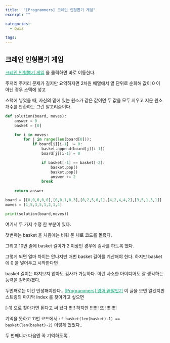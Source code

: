 ```yaml
---
title:  "[Programmers] 크레인 인형뽑기 게임"
excerpt: ""

categories:
  - Quiz

tags:
---
```


## 크레인 인형뽑기 게임

<a href="https://programmers.co.kr/learn/courses/30/lessons/64061" style="color:#0FA678" target="_blank">크레인 인형뽑기 게임</a> 을 클릭하면 바로 이동한다.

주저리 주저리 문제가 길지만 요약하자면 2차원 배열에서 열 단위로 순회해 값이 0 이 아닌 경우 스택에 넣고

스택에 넣었을 때, 자신의 밑에 있는 원소가 같은 값이면 두 값을 모두 지우고 지운 원소 개수를 반환하는 그런 알고리즘이다.

```python
def solution(board, moves):
    answer = 0
    basket = [0]

    for i in moves:
    	for j in range(len(board[0])):
    		if board[j][i-1] != 0:
    			basket.append(board[j][i-1])
    			board[j][i-1] = 0

    			if basket[-1] == basket[-2]:
    				basket.pop()
    				basket.pop()
    				answer += 2
    			break
    			
    return answer

board = [[0,0,0,0,0],[0,0,1,0,3],[0,2,5,0,1],[4,2,4,4,2],[3,5,1,3,1]]
moves = [1,5,3,5,1,2,1,4]

print(solution(board,moves))
```

여기서 두 가지 수정 한 부분이 있다.

첫번째는 basket 을 처음에는 비워 둔 채로 코드를 돌렸다.

그리고 10번 줄에 basket 길이가 2 이상인 경우에 검사를 하도록 했다.

그렇게 되면 얼마 차이는 안나지만 매번 basket 길이를 계산해야 한다. 하지만 basket 에 0 을 넣어두고 시작한다면

basket 길이는 따져보지 않아도 검사가 가능하다. 이런 사소한 아이디어도 잘 생각하는 능력을 길러야겠다.

두번째로는 이건 반성해야한다.. <a href="https://nam-ki-bok.github.io/quiz/Quiz_English/" style="color:#0FA678">[Programmers] 영어 끝말잇기</a> 이 글을 보면 알겠지만 스트링의 마지막 Index 를 찾아가고 싶으면

[-1] 으로 찾아가면 된다고 써 놨다 !!!!! 하지만 !!!!!!! 또 !!!!!!!!!

기억을 못하고 11번 코드에서 `if basket(len(basket)-1) == basket(len(basket)-2)` 이렇게 했었다..

두 번째니까 다음엔 꼭 기억하도록..